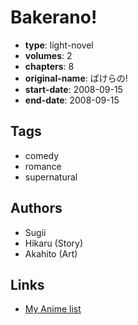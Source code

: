 # Bakerano!

-   **type**: light-novel
-   **volumes**: 2
-   **chapters**: 8
-   **original-name**: ばけらの!
-   **start-date**: 2008-09-15
-   **end-date**: 2008-09-15

## Tags

-   comedy
-   romance
-   supernatural

## Authors

-   Sugii
-   Hikaru (Story)
-   Akahito (Art)

## Links

-   [My Anime list](https://myanimelist.net/manga/52253/Bakerano)
